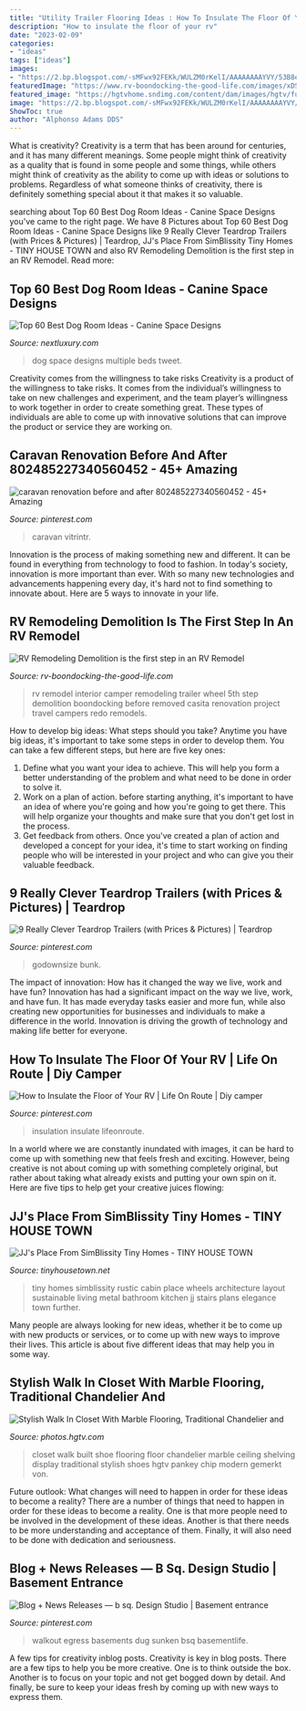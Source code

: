 ```yaml
---
title: "Utility Trailer Flooring Ideas : How To Insulate The Floor Of Your Rv"
description: "How to insulate the floor of your rv"
date: "2023-02-09"
categories:
- "ideas"
tags: ["ideas"]
images:
- "https://2.bp.blogspot.com/-sMFwx92FEKk/WULZM0rKelI/AAAAAAAAYVY/53B8edWF9rU6rZo9d_ITvdVFKfT8VmmJwCLcBGAs/s1600/simblissity-tiny-homes-4.jpg"
featuredImage: "https://www.rv-boondocking-the-good-life.com/images/xDSCN5728-3.jpg.pagespeed.ic.1BIjU_utdW.jpg"
featured_image: "https://hgtvhome.sndimg.com/content/dam/images/hgtv/fullset/2016/4/20/0/Ami-Austin_Master-Closet-Function-Design_1.jpg.rend.hgtvcom.966.1449.suffix/1461170763088.jpeg"
image: "https://2.bp.blogspot.com/-sMFwx92FEKk/WULZM0rKelI/AAAAAAAAYVY/53B8edWF9rU6rZo9d_ITvdVFKfT8VmmJwCLcBGAs/s1600/simblissity-tiny-homes-4.jpg"
ShowToc: true
author: "Alphonso Adams DDS"
---
```



What is creativity?
Creativity is a term that has been around for centuries, and it has many different meanings. Some people might think of creativity as a quality that is found in some people and some things, while others might think of creativity as the ability to come up with ideas or solutions to problems. Regardless of what someone thinks of creativity, there is definitely something special about it that makes it so valuable.

	

		
searching about Top 60 Best Dog Room Ideas - Canine Space Designs you've came to the right page. We have 8 Pictures about Top 60 Best Dog Room Ideas - Canine Space Designs like 9 Really Clever Teardrop Trailers (with Prices &amp; Pictures) | Teardrop, JJ&#039;s Place From SimBlissity Tiny Homes - TINY HOUSE TOWN and also RV Remodeling Demolition is the first step in an RV Remodel. Read more:
		
    
## Top 60 Best Dog Room Ideas - Canine Space Designs

<img loading=lazy src="http://nextluxury.com/wp-content/uploads/multiple-dog-beds-dog-room-ideas.jpg" onerror="this.onerror=null;this.src='https://tse4.mm.bing.net/th?id=OIP.UTg-xrs1v1hcw7OdMGCPAAAAAA&amp;pid=15.1';" alt="Top 60 Best Dog Room Ideas - Canine Space Designs">

_Source: nextluxury.com_

>dog space designs multiple beds tweet. 

	

Creativity comes from the willingness to take risks
Creativity is a product of the willingness to take risks. It comes from the individual’s willingness to take on new challenges and experiment, and the team player’s willingness to work together in order to create something great. These types of individuals are able to come up with innovative solutions that can improve the product or service they are working on.

    
## Caravan Renovation Before And After 802485227340560452 - 45+ Amazing

<img loading=lazy src="https://i.pinimg.com/736x/6c/5a/e8/6c5ae80ba74853dfb5e873ad1b102077.jpg" onerror="this.onerror=null;this.src='https://tse4.mm.bing.net/th?id=OIP.YISyF61RgrohaLqsOdBPeQHaO0&amp;pid=15.1';" alt="caravan renovation before and after 802485227340560452 - 45+ Amazing">

_Source: pinterest.com_

>caravan vitrintr. 

	

Innovation is the process of making something new and different. It can be found in everything from technology to food to fashion. In today's society, innovation is more important than ever. With so many new technologies and advancements happening every day, it's hard not to find something to innovate about. Here are 5 ways to innovate in your life.

    
## RV Remodeling Demolition Is The First Step In An RV Remodel

<img loading=lazy src="https://www.rv-boondocking-the-good-life.com/images/xDSCN5728-3.jpg.pagespeed.ic.1BIjU_utdW.jpg" onerror="this.onerror=null;this.src='https://tse4.mm.bing.net/th?id=OIP.s6xZWC3UEPuWNBlnXCQgRQHaFj&amp;pid=15.1';" alt="RV Remodeling Demolition is the first step in an RV Remodel">

_Source: rv-boondocking-the-good-life.com_

>rv remodel interior camper remodeling trailer wheel 5th step demolition boondocking before removed casita renovation project travel campers redo remodels. 

	

How to develop big ideas: What steps should you take?
Anytime you have big ideas, it's important to take some steps in order to develop them. You can take a few different steps, but here are five key ones: 
1. Define what you want your idea to achieve. This will help you form a better understanding of the problem and what need to be done in order to solve it. 
2. Work on a plan of action. before starting anything, it's important to have an idea of where you're going and how you're going to get there. This will help organize your thoughts and make sure that you don't get lost in the process. 
3. Get feedback from others. Once you've created a plan of action and developed a concept for your idea, it's time to start working on finding people who will be interested in your project and who can give you their valuable feedback.

    
## 9 Really Clever Teardrop Trailers (with Prices &amp; Pictures) | Teardrop

<img loading=lazy src="https://i.pinimg.com/736x/a0/03/92/a0039237164bd5adb8e086e5afdf1a3a.jpg" onerror="this.onerror=null;this.src='https://tse4.mm.bing.net/th?id=OIP.JebFAXKj5Q6D11YrJMUHuwHaFj&amp;pid=15.1';" alt="9 Really Clever Teardrop Trailers (with Prices &amp; Pictures) | Teardrop">

_Source: pinterest.com_

>godownsize bunk. 

	

The impact of innovation: How has it changed the way we live, work and have fun?
Innovation has had a significant impact on the way we live, work, and have fun. It has made everyday tasks easier and more fun, while also creating new opportunities for businesses and individuals to make a difference in the world. Innovation is driving the growth of technology and making life better for everyone.

    
## How To Insulate The Floor Of Your RV | Life On Route | Diy Camper

<img loading=lazy src="https://i.pinimg.com/736x/ca/26/8b/ca268bb6dca34883d1d51b238ff8728a.jpg" onerror="this.onerror=null;this.src='https://tse2.mm.bing.net/th?id=OIP.mmfHUK619waMquouizr4KgHaE7&amp;pid=15.1';" alt="How to Insulate the Floor of Your RV | Life On Route | Diy camper">

_Source: pinterest.com_

>insulation insulate lifeonroute. 

	

In a world where we are constantly inundated with images, it can be hard to come up with something new that feels fresh and exciting. However, being creative is not about coming up with something completely original, but rather about taking what already exists and putting your own spin on it. Here are five tips to help get your creative juices flowing:

    
## JJ&#039;s Place From SimBlissity Tiny Homes - TINY HOUSE TOWN

<img loading=lazy src="https://2.bp.blogspot.com/-sMFwx92FEKk/WULZM0rKelI/AAAAAAAAYVY/53B8edWF9rU6rZo9d_ITvdVFKfT8VmmJwCLcBGAs/s1600/simblissity-tiny-homes-4.jpg" onerror="this.onerror=null;this.src='https://tse2.mm.bing.net/th?id=OIP.sZoI-D1G09dhmYUojDNadQHaLH&amp;pid=15.1';" alt="JJ&#039;s Place From SimBlissity Tiny Homes - TINY HOUSE TOWN">

_Source: tinyhousetown.net_

>tiny homes simblissity rustic cabin place wheels architecture layout sustainable living metal bathroom kitchen jj stairs plans elegance town further. 

	

Many people are always looking for new ideas, whether it be to come up with new products or services, or to come up with new ways to improve their lives. This article is about five different ideas that may help you in some way.

    
## Stylish Walk In Closet With Marble Flooring, Traditional Chandelier And

<img loading=lazy src="https://hgtvhome.sndimg.com/content/dam/images/hgtv/fullset/2016/4/20/0/Ami-Austin_Master-Closet-Function-Design_1.jpg.rend.hgtvcom.966.1449.suffix/1461170763088.jpeg" onerror="this.onerror=null;this.src='https://tse3.mm.bing.net/th?id=OIP.q2FP3wr8KVu9j1wzd-ixSADIEs&amp;pid=15.1';" alt="Stylish Walk In Closet With Marble Flooring, Traditional Chandelier and">

_Source: photos.hgtv.com_

>closet walk built shoe flooring floor chandelier marble ceiling shelving display traditional stylish shoes hgtv pankey chip modern gemerkt von. 

	

Future outlook: What changes will need to happen in order for these ideas to become a reality?
There are a number of things that need to happen in order for these ideas to become a reality. One is that more people need to be involved in the development of these ideas. Another is that there needs to be more understanding and acceptance of them. Finally, it will also need to be done with dedication and seriousness.

    
## Blog + News Releases — B Sq. Design Studio | Basement Entrance

<img loading=lazy src="https://i.pinimg.com/736x/dc/6f/7e/dc6f7e06c09925e01d514ffb0ba10595.jpg" onerror="this.onerror=null;this.src='https://tse1.mm.bing.net/th?id=OIP.y_lHIyeGBuBIj2gbJtO8HAHaFj&amp;pid=15.1';" alt="Blog + News Releases — b sq. Design Studio | Basement entrance">

_Source: pinterest.com_

>walkout egress basements dug sunken bsq basementlife. 

	

A few tips for creativity inblog posts.
Creativity is key in blog posts. There are a few tips to help you be more creative. One is to think outside the box. Another is to focus on your topic and not get bogged down by detail. And finally, be sure to keep your ideas fresh by coming up with new ways to express them.


